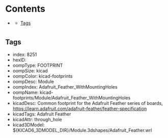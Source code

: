 



Contents
========

* [](#)
	* [Tags](#tags)

# 

## Tags

- index: 8251
- hexID: 
- oompType: FOOTPRINT
- oompSize: kicad
- oompColor: kicad-footprints
- oompDesc: Module
- oompIndex: Adafruit_Feather_WithMountingHoles
- oompName: kicad-footprints/Module/Adafruit_Feather_WithMountingHoles
- kicadDesc: Common footprint for the Adafruit Feather series of boards, https://learn.adafruit.com/adafruit-feather/feather-specification
- kicadTags: Adafruit Feather
- kicadAttr: through_hole
- kicad3DModel: ${KICAD6_3DMODEL_DIR}/Module.3dshapes/Adafruit_Feather.wrl
